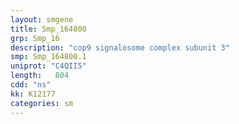 ```yaml
---
layout: smgene
title: Smp_164800
grp: Smp_16
description: "cop9 signalosome complex subunit 3"
smp: Smp_164800.1
uniprot: "C4QII5"
length:   804
cdd: "ns"
kk: K12177
categories: sm
---
```

